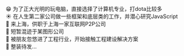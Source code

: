 :grin: 为了正大光明的玩电脑，直接选择了计算机专业，打dota比较多</br>
:sunny: 在人生第二家公司做一些框架和底层类的工作，并潜心研究JavaScript</br>
:bank: 来上海，供职于上海一家互联网P2P公司</br>
:traffic_light: 短暂混迹于某图形公司</br>
:construction: 被朋友忽悠进了工程行业，开始接触工程建设解决方案</br>
:rocket: 整装待发...

